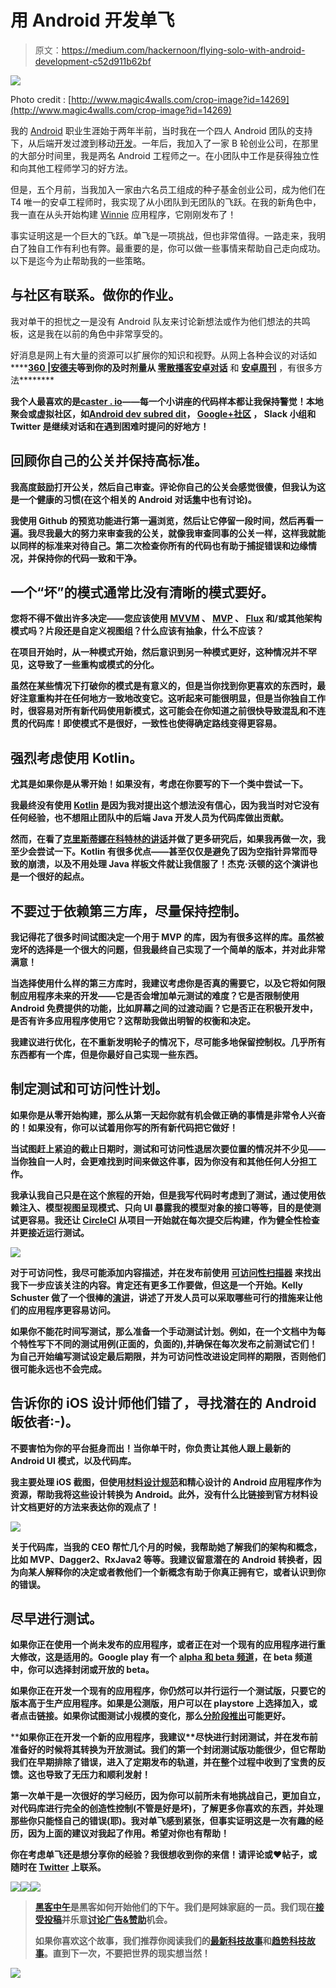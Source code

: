 # 用 Android 开发单飞

> 原文：<https://medium.com/hackernoon/flying-solo-with-android-development-c52d911b62bf>

![](img/4edff7e124837c3b11ecffb470a51369.png)

Photo credit : [http://www.magic4walls.com/crop-image?id=14269](http://www.magic4walls.com/crop-image?id=14269)

我的 [Android](https://hackernoon.com/tagged/android) 职业生涯始于两年半前，当时我在一个四人 Android 团队的支持下，从后端开发过渡到移动[开发](https://hackernoon.com/tagged/development)。一年后，我加入了一家 B 轮创业公司，在那里的大部分时间里，我是两名 Android 工程师之一。在小团队中工作是获得独立性和向其他工程师学习的好方法。

但是，五个月前，当我加入一家由六名员工组成的种子基金创业公司，成为他们在 T4 唯一的安卓工程师时，我实现了从小团队到无团队的飞跃。在我的新角色中，我一直在从头开始构建 [Winnie](https://winnie.com/) 应用程序，它刚刚发布了！

事实证明这是一个巨大的飞跃。单飞是一项挑战，但也非常值得。一路走来，我明白了独自工作有利也有弊。最重要的是，你可以做一些事情来帮助自己走向成功。以下是迄今为止帮助我的一些策略。

## **与社区有联系。做你的作业。**

我对单干的担忧之一是没有 Android 队友来讨论新想法或作为他们想法的共鸣板，这是我在以前的角色中非常享受的。

好消息是网上有大量的资源可以扩展你的知识和视野。从网上各种会议的对话如[](https://twitter.com/droidcon?ref_src=twsrc%5Egoogle%7Ctwcamp%5Eserp%7Ctwgr%5Eauthor)****[**360 |安德夫**](http://360andev.com/)**等到你的及时剂量从 [**零散播客**](http://fragmentedpodcast.com/)**[**安卓对话**](https://www.youtube.com/channel/UCMEmNnHT69aZuaOrE-dF6ug/videos) 和 [**安卓周刊**](http://androidweekly.net/) ，有很多方法********

****我个人最喜欢的是[**caster . io**](https://caster.io/)**——每一个小讲座的代码样本都让我保持警觉！本地聚会或虚拟社区，如[**Android dev subred dit**](https://www.reddit.com/r/androiddev/)， [**Google+社区**](https://plus.google.com/communities/105153134372062985968) **，** Slack 小组和 Twitter 是继续对话和在遇到困难时提问的好地方！******

## ****回顾你自己的公关并保持高标准。****

****我高度鼓励打开公关，然后自己审查。评论你自己的公关会感觉很傻，但我认为这是一个健康的习惯(在这个相关的 Android 对话[集](https://www.youtube.com/watch?v=CtxBO9zq7vQ)中也有讨论)。****

****我使用 Github 的预览功能进行第一遍浏览，然后让它停留一段时间，然后再看一遍。我尽我最大的努力来审查我的公关，就像我审查同事的公关一样，这样我就能以同样的标准来对待自己。第二次检查你所有的代码也有助于捕捉错误和边缘情况，并保持你的代码一致和干净。****

## ****一个“坏”的模式通常比没有清晰的模式要好。****

****您将不得不做出许多决定——您应该使用 [MVVM](https://upday.github.io/blog/model-view-viewmodel/) 、 [MVP](/upday-devs/android-architecture-patterns-part-2-model-view-presenter-8a6faaae14a5#.vcztbt47h) 、 [Flux](http://lgvalle.xyz/2015/08/04/flux-architecture/) 和/或其他架构模式吗？片段还是自定义视图组？什么应该有抽象，什么不应该？****

****在项目开始时，从一种模式开始，然后意识到另一种模式更好，这种情况并不罕见，这导致了一些重构或模式的分化。****

****虽然在某些情况下打破你的模式是有意义的，但是当你找到你更喜欢的东西时，最好注意重构并在任何地方一致地改变它。这听起来可能很明显，但是当你独自工作时，很容易对所有新代码使用新模式，这可能会在你知道之前很快导致混乱和不连贯的代码库！**即使模式不是很好，一致性也使得确定路线变得更容易。******

## ******强烈考虑使用 Kotlin。******

****尤其是如果你是从零开始！如果没有，考虑在你要写的下一个类中尝试一下。****

****我最终没有使用 [Kotlin](https://kotlinlang.org/) 是因为我对提出这个想法没有信心，因为我当时对它没有任何经验，也不想阻止团队中的后端 Java 开发人员为代码库做出贡献。****

****然而，在看了[克里斯蒂娜在科特林的讲话](https://www.youtube.com/watch?v=mDpnc45WwlI)并做了更多研究后，**如果我再做一次，我至少会尝试一下。Kotlin 有很多优点——甚至仅仅是避免了因为空指针异常而导致的崩溃，以及不用处理 Java 样板文件就让我信服了！杰克·沃顿的这个演讲也是一个很好的起点。******

## ****不要过于依赖第三方库，尽量保持控制。****

****我记得花了很多时间试图决定一个用于 MVP 的库，因为有很多这样的库。虽然被宠坏的选择是一个很大的问题，但我最终自己实现了一个简单的版本，并对此非常满意！****

****当选择使用什么样的第三方库时，我建议考虑你是否真的需要它，以及它将如何限制应用程序未来的开发——它是否会增加单元测试的难度？它是否限制使用 Android 免费提供的功能，比如屏幕之间的过渡动画？它是否正在积极开发中，是否有许多应用程序使用它？这帮助我做出明智的权衡和决定。****

******我建议进行优化，在不重新发明轮子的情况下，尽可能多地保留控制权。几乎所有东西都有一个库，但是你最好自己实现一些东西。******

## ******制定测试和可访问性计划。******

****如果你是从零开始构建，那么从第一天起你就有机会做正确的事情是非常令人兴奋的！如果没有，你可以试着用你写的所有新代码把它做好！****

****当试图赶上紧迫的截止日期时，测试和可访问性退居次要位置的情况并不少见——当你独自一人时，会更难找到时间来做这件事，因为你没有和其他任何人分担工作。****

****我承认我自己只是在这个旅程的开始，但是我写代码时考虑到了测试，通过使用依赖注入、模型视图呈现模式、只向 UI 暴露我的模型对象的接口等等，目的是使测试更容易。我还让 [**CircleCI**](https://circleci.com/) 从项目一开始就在每次提交后构建，作为健全性检查并更接近运行测试。****

****![](img/0fafa340cc3c51285d9f716b5ca9936b.png)****

****对于可访问性，我尽可能添加内容描述，并在发布前使用 [**可访问性扫描器**](https://play.google.com/store/apps/details?id=com.google.android.apps.accessibility.auditor&hl=en) 来找出我下一步应该关注的内容。肯定还有更多工作要做，但这是一个开始。Kelly Schuster 做了一个很棒的[演讲](https://realm.io/news/kelly-shuster-android-is-for-everyone/)，讲述了开发人员可以采取哪些可行的措施来让他们的应用程序更容易访问。****

****如果你不能花时间写测试，那么准备一个手动测试计划。例如，在一个文档中为每个特性写下不同的测试用例(正面的，负面的),并确保在每次发布之前测试它们！**为自己开始编写测试设定最后期限，并为可访问性改进设定同样的期限，否则他们很可能永远也不会完成**。****

## ******告诉你的 iOS 设计师他们错了，寻找潜在的 Android 皈依者:-)。******

****不要害怕为你的平台挺身而出！当你单干时，你负责让其他人跟上最新的 Android UI 模式，以及代码库。****

****我主要处理 iOS 截图，但使用[材料设计规范](https://material.io/guidelines/)和精心设计的 Android 应用程序作为资源，帮助我将这些设计转换为 Android。此外，没有什么比链接到官方材料设计文档更好的方法来表达你的观点了！****

****![](img/dc1aeeaecf0d7eb6db23319c06164ac7.png)****

****关于代码库，当我的 CEO 帮忙几个月的时候，我帮助她了解我们的架构和概念，比如 MVP、Dagger2、RxJava2 等等。我建议留意潜在的 Android 转换者，因为向某人解释你的决定或者教他们一个新概念有助于你真正拥有它，或者认识到你的错误。****

## ****尽早进行测试。****

****如果你正在使用一个尚未发布的应用程序，或者正在对一个现有的应用程序进行重大修改，这是适用的。Google play 有一个 [alpha 和 beta 频道](https://support.google.com/googleplay/android-developer/answer/3131213?hl=en)，在 beta 频道中，你可以选择封闭或开放的 beta。****

****如果你正在开发一个现有的应用程序，你仍然可以并行运行一个测试版，只要它的版本高于生产应用程序。如果是公测版，用户可以在 playstore 上选择加入，或者点击链接。如果你试图测试小规模的变化，那么[分阶段推出](https://support.google.com/googleplay/android-developer/answer/6346149?hl=en)可能更好。****

****如果你正在开发一个新的应用程序，我建议**尽快进行封闭测试，并在发布前准备好的时候将其转换为开放测试。**我们的第一个封闭测试版功能很少，但它帮助我们在早期排除了错误，进入了定期发布的轨道，并在整个过程中收到了宝贵的反馈。这也导致了无压力和顺利发射！****

****第一次单干是一次很好的学习经历，因为你可以前所未有地挑战自己，更加自立，对代码库进行完全的创造性控制(不管是好是坏)，了解更多你喜欢的东西，并处理那些你只能怪自己的错误(耶)。我对单飞感到紧张，但事实证明这是一次有趣的经历，因为上面的建议对我起了作用。希望对你也有帮助！****

****你在考虑单飞还是想分享你的经验？我很想收到你的来信！请评论或❤帖子，或随时在 [Twitter](https://twitter.com/anitas3791) 上联系。****

****[![](img/50ef4044ecd4e250b5d50f368b775d38.png)](http://bit.ly/HackernoonFB)********[![](img/979d9a46439d5aebbdcdca574e21dc81.png)](https://goo.gl/k7XYbx)********[![](img/2930ba6bd2c12218fdbbf7e02c8746ff.png)](https://goo.gl/4ofytp)****

> ****[黑客中午](http://bit.ly/Hackernoon)是黑客如何开始他们的下午。我们是阿妹家庭的一员。我们现在[接受投稿](http://bit.ly/hackernoonsubmission)并乐意[讨论广告&赞助](mailto:partners@amipublications.com)机会。****
> 
> ****如果你喜欢这个故事，我们推荐你阅读我们的[最新科技故事](http://bit.ly/hackernoonlatestt)和[趋势科技故事](https://hackernoon.com/trending)。直到下一次，不要把世界的现实想当然！****

****![](img/be0ca55ba73a573dce11effb2ee80d56.png)****